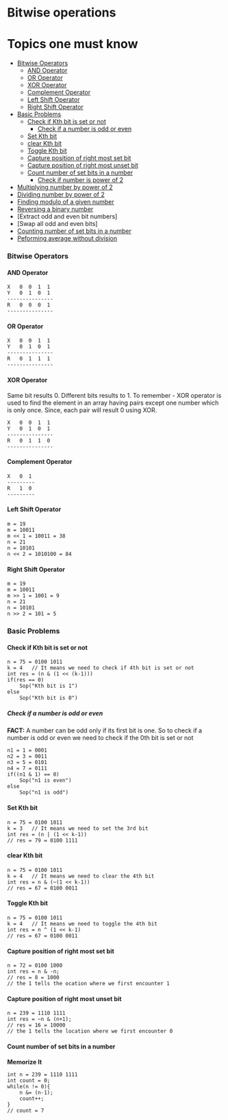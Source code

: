 # Bitwise operations
Topics one must know
=====================
- [Bitwise Operators](#bitwise-operators)
    - [AND Operator](#and-operator)
    - [OR Operator](#or-operator)
    - [XOR Operator](#xor-operator)
    - [Complement Operator](#complement-operator)
    - [Left Shift Operator](#left-shift-operator)
    - [Right Shift Operator](#right-shift-operator)
- [Basic Problems](#basic-problems)
    - [Check if Kth bit is set or not](#check-if-kth-bit-is-set-or-not)
        - [Check if a number is odd or even](#check-if-a-number-is-odd-or-even)
    - [Set Kth bit](#set-kth-bit)
    - [clear Kth bit](#clear-kth-bit)
    - [Toggle Kth bit](#toggle-kth-bit)
    - [Capture position of right most set bit](#capture-position-of-right-most-set-bit)
    - [Capture position of right most unset bit](#capture-position-of-right-most-unset-bit)
    - [Count number of set bits in a number](#count-number-of-set-bits-in-a-number)
        - [Check if number is power of 2](#check-if-number-is-power-of-2)
- [Multiplying number by power of 2](#multiplying-number-by-power-of-2)
- [Dividing number by power of 2](#dividing-number-by-power-of-2)
- [Finding modulo of a given number](#finding-modulo-of-given-number)
- [Reversing a binary number](#reversing-a-binary-number)
- [Extract odd and even bit numbers]
- [Swap all odd and even bits]
- [Counting number of set bits in a number](#counting-number-of-set-bits-in-a-number)
- [Peforming average without division](#performing-average-without-divison)

### Bitwise Operators
#### AND Operator
```
X   0  0  1  1
Y   0  1  0  1
---------------
R   0  0  0  1
---------------
```

#### OR Operator
```
X   0  0  1  1
Y   0  1  0  1
---------------
R   0  1  1  1
---------------
```

#### XOR Operator
Same bit results 0.
Different bits results to 1.
To remember - XOR operator is used to find the element in an array having pairs except one number which is only once. Since, each pair will result 0 using XOR.
```
X   0  0  1  1
Y   0  1  0  1
---------------
R   0  1  1  0
---------------
```
#### Complement Operator
```
X   0  1
---------
R   1  0
---------
```
#### Left Shift Operator
```
m = 19
m = 10011
m << 1 = 10011 = 38
n = 21
n = 10101
n << 2 = 1010100 = 84
```
#### Right Shift Operator
```
m = 19
m = 10011
m >> 1 = 1001 = 9
n = 21
n = 10101
n >> 2 = 101 = 5
```
### Basic Problems
#### Check if Kth bit is set or not
```
n = 75 = 0100 1011
k = 4   // It means we need to check if 4th bit is set or not
int res = (n & (1 << (k-1)))
if(res == 0)
    Sop("Kth bit is 1")
else
    Sop("Kth bit is 0")
```
##### Check if a number is odd or even
**FACT:** A number can be odd only if its first bit is one.
So to check if a number is odd or even we need to check if the 0th bit is set or not
```
n1 = 1 = 0001
n2 = 3 = 0011
n3 = 5 = 0101
n4 = 7 = 0111
if((n1 & 1) == 0)
    Sop("n1 is even")
else
    Sop("n1 is odd")
``` 
#### Set Kth bit
```
n = 75 = 0100 1011
k = 3   // It means we need to set the 3rd bit
int res = (n | (1 << k-1))
// res = 79 = 0100 1111
```
#### clear Kth bit
```
n = 75 = 0100 1011
k = 4   // It means we need to clear the 4th bit
int res = n & (~(1 << k-1))
// res = 67 = 0100 0011
```
#### Toggle Kth bit
```
n = 75 = 0100 1011
k = 4   // It means we need to toggle the 4th bit
int res = n ^ (1 << k-1)
// res = 67 = 0100 0011
```
#### Capture position of right most set bit
```
n = 72 = 0100 1000
int res = n & -n;
// res = 8 = 1000 
// the 1 tells the ocation where we first encounter 1
```
#### Capture position of right most unset bit
```
n = 239 = 1110 1111
int res = ~n & (n+1);
// res = 16 = 10000
// the 1 tells the location where we first encounter 0
```
#### Count number of set bits in a number
**Memorize It**
```
int n = 239 = 1110 1111
int count = 0;
while(n != 0){
    n &= (n-1);
    count++;
}
// count = 7
```
